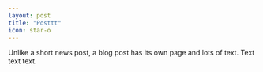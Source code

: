 ```yaml
---
layout: post
title: "Posttt"
icon: star-o
---
```


Unlike a short news post, a blog post has its own page and lots of text. Text text text.


